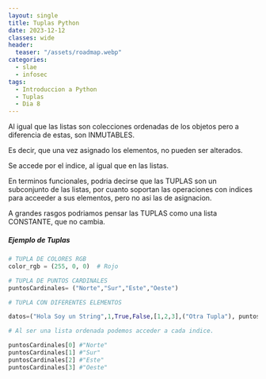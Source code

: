 ```yaml
---
layout: single
title: Tuplas Python
date: 2023-12-12
classes: wide
header:
  teaser: "/assets/roadmap.webp"
categories:
  - slae
  - infosec
tags:
  - Introduccion a Python
  - Tuplas
  - Dia 8
---
```


Al igual que las listas son colecciones ordenadas de los objetos pero a diferencia de estas, son INMUTABLES.

Es decir, que una vez asignado los elementos, no pueden ser alterados.

Se accede por el indice, al igual que en las listas.

En terminos funcionales, podria decirse que las TUPLAS son un subconjunto de las listas, por cuanto soportan las operaciones con indices para acceeder a sus elementos, pero no asi las de asignacion.

A grandes rasgos podriamos pensar las TUPLAS como una lista CONSTANTE, que no cambia.


##### Ejemplo de Tuplas

```python
# TUPLA DE COLORES RGB
color_rgb = (255, 0, 0)  # Rojo

# TUPLA DE PUNTOS CARDINALES
puntosCardinales= ("Norte","Sur","Este","Oeste")

# TUPLA CON DIFERENTES ELEMENTOS

datos=("Hola Soy un String",1,True,False,[1,2,3],("Otra Tupla"), puntosCardinales)

# Al ser una lista ordenada podemos acceder a cada indice.

puntosCardinales[0] #"Norte"
puntosCardinales[1] #"Sur"
puntosCardinales[2] #"Este"
puntosCardinales[3] #"Oeste"
```


